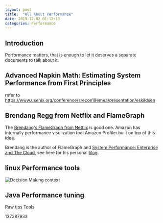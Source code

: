 ```yaml
---
layout: post
title:  "All About Performance"
date: 2019-12-02 01:12:13
categories: Performance
---
```


## Introduction
Performance matters, that is enough to let it deserves a separate documents to talk about it. 

## Advanced Napkin Math: Estimating System Performance from First Principles
refer to https://www.usenix.org/conference/srecon19emea/presentation/eskildsen


## Brendang Regg from Netflix and FlameGraph

The [Brendang's FlameGraph from Netflix](http://www.brendangregg.com/flamegraphs.html) is good one. Amazon has internally performance visulization tool Amazon Profiler built on top of this idea. 

Brendang is the author of FlameGraph and [System Performance: Enterprise and The Cloud](https://www.amazon.com/gp/product/0133390098?ie=UTF8&tag=deirdrestraug-20&linkCode=as2&camp=1789&creative=390957&creativeASIN=0133390098), see here for his personal [blog](http://www.brendangregg.com/flamegraphs.html).

## linux Performance tools
![Decision Making context](../pic/linux_perf_tools_full.png) 

## Java Performance tuning
[Raw tips](http://www.javaperformancetuning.com/tips/rawtips.shtml)
[Tools](http://fasterj.com/tools/heapdumpanalysers.shtml)

137387933

